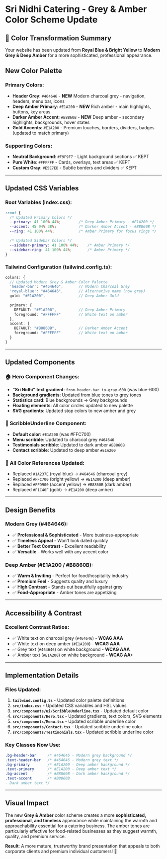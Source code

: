 # Sri Nidhi Catering - Grey & Amber Color Scheme Update

## 🎨 **Color Transformation Summary**
Your website has been updated from **Royal Blue & Bright Yellow** to **Modern Grey & Deep Amber** for a more sophisticated, professional appearance.

## **New Color Palette**

### Primary Colors:
- **Header Grey**: `#464646` - **NEW** Modern charcoal grey - navigation, headers, menu bar, icons
- **Deep Amber Primary**: `#E1A200` - **NEW** Rich amber - main highlights, buttons, key areas  
- **Darker Amber Accent**: `#B8860B` - **NEW** Deep amber - secondary highlights, backgrounds, hover states
- **Gold Accents**: `#E1A200` - Premium touches, borders, dividers, badges (updated to match primary)

### Supporting Colors:
- **Neutral Background**: `#F9F9F7` - Light background sections ✅ KEPT
- **Pure White**: `#FFFFFF` - Cards, overlays, text areas ✅ KEPT
- **Custom Gray**: `#E5E7EB` - Subtle borders and dividers ✅ KEPT

---

## **Updated CSS Variables**

### Root Variables (index.css):
```css
:root {
  /* Updated Primary Colors */
  --primary: 41 100% 44%;        /* Deep Amber Primary - #E1A200 */
  --accent: 45 94% 38%;          /* Darker Amber Accent - #B8860B */
  --ring: 41 100% 44%;           /* Amber Primary for focus rings */
  
  /* Updated Sidebar Colors */
  --sidebar-primary: 41 100% 44%;    /* Amber Primary */
  --sidebar-ring: 41 100% 44%;       /* Amber Primary */
}
```

### Tailwind Configuration (tailwind.config.ts):
```typescript
colors: {
  // Updated Modern Grey & Amber Color Palette
  'header-bar': "#464646",       // Modern Charcoal Grey
  'royal-blue': "#464646",       // Alternative name (now grey)
  gold: "#E1A200",               // Deep Amber Gold
  
  primary: {
    DEFAULT: "#E1A200",          // Deep Amber Primary
    foreground: "#FFFFFF"        // White text on amber
  },
  accent: {
    DEFAULT: "#B8860B",          // Darker Amber Accent  
    foreground: "#FFFFFF"        // White text on amber
  }
}
```

---

## **Updated Components**

### 🏠 **Hero Component Changes:**
- **"Sri Nidhi" text gradient**: `from-header-bar to-gray-600` (was blue-600)
- **Background gradients**: Updated from blue tones to grey tones
- **Statistics card**: Blue backgrounds → Grey backgrounds  
- **Floating elements**: All color circles updated to new palette
- **SVG gradients**: Updated stop colors to new amber and grey

### 🎨 **ScribbleUnderline Component:**
- **Default color**: `#E1A200` (was #FFC700)
- **Menu scribble**: Updated to charcoal grey `#464646`
- **Testimonials scribble**: Updated to dark amber `#B8860B` 
- **Contact scribble**: Updated to deep amber `#E1A200`

### 🎯 **All Color References Updated:**
- Replaced `#1A237E` (royal blue) → `#464646` (charcoal grey)
- Replaced `#FFC700` (bright yellow) → `#E1A200` (deep amber)
- Replaced `#FFD900` (accent yellow) → `#B8860B` (dark amber)
- Replaced `#F1C40F` (gold) → `#E1A200` (deep amber)

---

## **Design Benefits**

### **Modern Grey (#464646)**:
- ✅ **Professional & Sophisticated** - More business-appropriate
- ✅ **Timeless Appeal** - Won't look dated quickly  
- ✅ **Better Text Contrast** - Excellent readability
- ✅ **Versatile** - Works well with any accent color

### **Deep Amber (#E1A200 / #B8860B)**:
- ✅ **Warm & Inviting** - Perfect for food/hospitality industry
- ✅ **Premium Feel** - Suggests quality and luxury
- ✅ **High Contrast** - Stands out beautifully against grey
- ✅ **Food-Appropriate** - Amber tones are appetizing

---

## **Accessibility & Contrast**

### **Excellent Contrast Ratios**:
- ✅ White text on charcoal grey (`#464646`) - **WCAG AAA**
- ✅ White text on deep amber (`#E1A200`) - **WCAG AAA**  
- ✅ Grey text (`#464646`) on white background - **WCAG AAA**
- ✅ Amber text (`#E1A200`) on white background - **WCAG AA+**

---

## **Implementation Details**

### **Files Updated:**
1. **`tailwind.config.ts`** - Updated color palette definitions
2. **`src/index.css`** - Updated CSS variables and HSL values
3. **`src/components/ui/ScribbleUnderline.tsx`** - Updated default color
4. **`src/components/Hero.tsx`** - Updated gradients, text colors, SVG elements
5. **`src/components/Menu.tsx`** - Updated scribble underline color  
6. **`src/components/Contact.tsx`** - Updated scribble underline color
7. **`src/components/Testimonials.tsx`** - Updated scribble underline color

### **Key Classes Now Use:**
```css
.bg-header-bar     /* #464646 - Modern grey background */
.text-header-bar   /* #464646 - Modern grey text */
.bg-primary        /* #E1A200 - Deep amber background */
.text-primary      /* #E1A200 - Deep amber text */
.bg-accent         /* #B8860B - Dark amber background */
.text-accent       /* #B8860B 
- Dark amber text */
```

---

## **Visual Impact**

The new **Grey & Amber** color scheme creates a more **sophisticated, professional, and timeless** appearance while maintaining the warmth and approachability essential for a catering business. The amber tones are particularly effective for food-related businesses as they suggest warmth, quality, and premium service.

**Result**: A more mature, trustworthy brand presentation that appeals to both corporate clients and premium individual customers! 🎉
